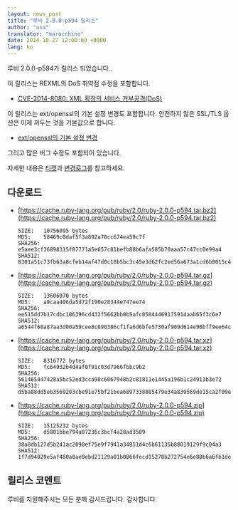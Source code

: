 ```yaml
---
layout: news_post
title: "루비 2.0.0-p594 릴리스"
author: "usa"
translator: "marocchino"
date: 2014-10-27 12:00:00 +0000
lang: ko
---
```


루비 2.0.0-p594가 릴리스 되었습니다..

이 릴리스는 REXML의 DoS 취약점 수정을 포함합니다.

* [CVE-2014-8080: XML 확장의 서비스 거부공격(DoS)](https://www.ruby-lang.org/ko/news/2014/10/27/rexml-dos-cve-2014-8080/)

이 릴리스는 ext/openssl의 기본 설정 변경도 포함합니다.
안전하지 않은 SSL/TLS 옵션은 이제 꺼두는 것을 기본값으로 합니다.

* [ext/openssl의 기본 설정 변경](https://www.ruby-lang.org/ko/news/2014/10/27/changing-default-settings-of-ext-openssl/)

그리고 많은 버그 수정도 포함되어 있습니다.

자세한 내용은 [티켓](https://bugs.ruby-lang.org/projects/ruby-200/issues?set_filter=1&amp;status_id=5)과
[변경로그](http://svn.ruby-lang.org/repos/ruby/tags/v2_0_0_594/ChangeLog)를 참고하세요.

## 다운로드

* [https://cache.ruby-lang.org/pub/ruby/2.0/ruby-2.0.0-p594.tar.bz2](https://cache.ruby-lang.org/pub/ruby/2.0/ruby-2.0.0-p594.tar.bz2)

      SIZE:   10756895 bytes
      MD5:    58469c0daf5f3a892a70cc674ea59c7f
      SHA256: e5aee3cf36898315f87771a5e657c81befb88b6afa585b70aaa57c47cc0e99a4
      SHA512: 8301a51c73fb63a8cfeb14af47d0c18b5bc3c45e3d62fc2ed56a673a1cd6b0015c41f275e70eb14a9e40036b1530977199321e05285e107a6adf58514bef1b3d

* [https://cache.ruby-lang.org/pub/ruby/2.0/ruby-2.0.0-p594.tar.gz](https://cache.ruby-lang.org/pub/ruby/2.0/ruby-2.0.0-p594.tar.gz)

      SIZE:   13606970 bytes
      MD5:    a9caa406da5d72f190e28344e747ee74
      SHA256: ee515dd7b17cdbc106396cd432f5662bb0b5afc05044469175914aab65f3c6e7
      SHA512: a6544f68a87aa3d00a59cee8c090386cf1fa6d6bfe5730af909d614e90bff9ee64c2cf9f542f7a43f8352b86e3945693504ffed6cefc57f736c6e26670ddb9ca

* [https://cache.ruby-lang.org/pub/ruby/2.0/ruby-2.0.0-p594.tar.xz](https://cache.ruby-lang.org/pub/ruby/2.0/ruby-2.0.0-p594.tar.xz)

      SIZE:   8316772 bytes
      MD5:    fc64932b4d4af0f91c03d7966fbbc9b2
      SHA256: 561465447428a5bc52ed3cca98c6067948b2c81811e1445a196b1c24913b3e72
      SHA512: d5ba88dd5eb3569203cbe91e75bf21bea6897338885479e34a839569de15ca2f09e4eff655636923892e9234a0f0b6a2c058442ebc1b13a3d2ddced25bd88fa8

* [https://cache.ruby-lang.org/pub/ruby/2.0/ruby-2.0.0-p594.zip](https://cache.ruby-lang.org/pub/ruby/2.0/ruby-2.0.0-p594.zip)

      SIZE:   15125232 bytes
      MD5:    d5801bbe794a07236c3bcf4a28ad3509
      SHA256: 38a8db127d5b241ac2090ef75e9f7941a34851d4c6b61135b88019129f9c04a3
      SHA512: 1f7d94029e5af480a0ae0ebd21129a01b0066fecd15278b272754e6e80b6a6fb1ded53fd1288e7375a17021d482a59b40414270923c2ecfb06999ea66a91fc54

## 릴리스 코멘트

루비를 지원해주시는 모든 분께 감사드립니다.
감사합니다.
